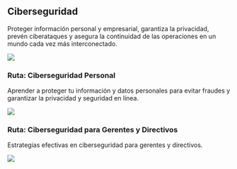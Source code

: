 ## Ciberseguridad

Proteger información personal y empresarial, garantiza la privacidad, prevén ciberataques y asegura la continuidad de las operaciones en un mundo cada vez más interconectado.

![](http://www.plantuml.com/plantuml/png/ZLHDR-Cs4BthLxogXtK0EUvXJpu4wzX6Du6Tg6kdsI9O62DgR0z2aG99vGD5VrL_GlzOGTboOdUnw6quCtoFysQ6oISVo8McqibFOfHkIiOsXDeF1mD7p-SR2TkcQ3mxPKrW4ywLhGQr9XFlz7qejHI3yST-7brtyzcW8X_O3SOVLsDh0ebXTrv7_EG39hmM8qh--TkWP0tsGRHDPgC_Rk-Mg_khvUVLRFhhz6RIE-kSozjyDRczl-cTHO2SdRU6VB8pUghnmLRiCgJZlPbcI4Ve0h1hX2sZ8FE8PmbRr3i8lNEHKhOnmQSj_49yu8fGCgvCO6Suu9BCevXDidYDiTMbRKn9xhLNx8rVCgIdoTWbfsVuCm4EElIUkQ2wpf3USu5HNMjH5CIQ-EPhUg8CYzh5-_FVnz4tOIrFx3nye20A-nw0JDbMTU0jEjvyb9uTKVgQCgGBCHlDo6d3t-DTA2Tro30ocqPJAs7kx9EKx45QjrnoohLkZ8eWf2Mydh1MjX3DexRMUMj7seWx_Zd3Lwh8YJcYqL99uFB_e4-ANac12l8SDTgR4Mtnsmn7vs0TUyJnXPYrTLLRTWPgmXRASSac26cVWOCwFoc2Qecpb5zzlrKJgnxvMAiVQuGd8OpogvOc0JxW2sjIOWtx16yZsx_0Rb0mn9rlO_jp_mA-9WpH3KQ2rj6_0DMoJyV3zUBsPl1vkSmNtnAqaVu5Eiamn1UcqcFjRDLEqhEJm1x1uk5wSZcETmxz-n7qN-zMneDVOktMTuioVGazhaZqxfmXdVRd9BhRZJWPefprTXqmVL5RCfjTqzYK7joFT-DUliEhICpQKHNxFk_iqwLxwxkoZW-jUDV_tRA_YH_t2lu_XUo5UrS4XZXw7HuMysN-hSiyFEyWrzVvh5Ch-SIcZF_Wlm00)

### Ruta: Ciberseguridad Personal

Aprender a proteger tu información y datos personales para evitar fraudes y garantizar la privacidad y seguridad en línea.

![](http://www.plantuml.com/plantuml/png/ZLHDR-Cs4BthLxogXtK0EUvXJpu4wzX6Du6Tg6kdsI9O62DgR0z2aG99vGD5VrL_GlzOGTboOdUnw6quCtoFysQ6oISVo8McqibFOfHkIiOsXDeF1mD7p-SR2TkcQ3mxPKrW4ywLhGQr9XFlz7qejHI3yST-7brtyzcW8X_O3SOVLsDh0ebXTrv7_EG39hmM8qh--TkWP0tsGRHDPgC_Rk-Mg_khvUVLRFhhz6RIE-kSozjyDRczl-cTHO2SdRU6VB8pUghnmLRiCgJZlPbcI4Ve0h1hX2sZ8FE8PmbRr3i8lNEHKhOnmQSj_49yu8fGCgvCO6Suu9BCevXDidYDiTMbRKn9xhLNx8rVCgIdoTWbfsVuCm4EElIUkQ2wpf3USu5HNMjH5CIQ-EPhUg8CYzh5-_FVnz4tOIrFx3nye20A-nw0JDbMTU0jEjvyb9uTKVgQCgGBCHlDo6d3t-DTA2Tro30ocqPJAs7kx9EKx45QjrnoohLkZ8eWf2Mydh1MjX3DexRMUMj7seWx_Zd3Lwh8YJcYqL99uFB_e4-ANac12l8SDTgR4Mtnsmn7vs0TUyJnXPYrTLLRTWPgmXRASSac26cVWOCwFoc2Qecpb5zzlrKJgnxvMAiVQuGd8OpogvOc0JxW2sjIOWtx16yZsx_0Rb0mn9rlO_jp_mA-9WpH3KQ2rj6_0DMoJyV3zUBsPl1vkSmNtnAqaVu5Eiamn1UcqcFjRDLEqhEJm1x1uk5wSZcETmxz-n7qN-zMneDVOktMTuioVGazhaZqxfmXdVRd9BhRZJWPefprTXqmVL5RCfjTqzYK7joFT-DUliEhICpQKHNxFk_iqwLxwxkoZW-jUDV_tRA_YH_t2lu_XUo5UrS4XZXw7HuMysN-hSiyFEyWrzVvh5Ch-SIcZF_Wlm00)

### Ruta: Ciberseguridad para Gerentes y Directivos

Estrategias efectivas en ciberseguridad para gerentes y directivos.


![](http://www.plantuml.com/plantuml/png/ZLHDR-Cs4BthLxogXtK0EUvXJpu4wzX6Du6Tg6kdsI9O62DgR0z2aG99vGD5VrL_GlzOGTboOdUnw6quCtoFysQ6oISVo8McqibFOfHkIiOsXDeF1mD7p-SR2TkcQ3mxPKrW4ywLhGQr9XFlz7qejHI3yST-7brtyzcW8X_O3SOVLsDh0ebXTrv7_EG39hmM8qh--TkWP0tsGRHDPgC_Rk-Mg_khvUVLRFhhz6RIE-kSozjyDRczl-cTHO2SdRU6VB8pUghnmLRiCgJZlPbcI4Ve0h1hX2sZ8FE8PmbRr3i8lNEHKhOnmQSj_49yu8fGCgvCO6Suu9BCevXDidYDiTMbRKn9xhLNx8rVCgIdoTWbfsVuCm4EElIUkQ2wpf3USu5HNMjH5CIQ-EPhUg8CYzh5-_FVnz4tOIrFx3nye20A-nw0JDbMTU0jEjvyb9uTKVgQCgGBCHlDo6d3t-DTA2Tro30ocqPJAs7kx9EKx45QjrnoohLkZ8eWf2Mydh1MjX3DexRMUMj7seWx_Zd3Lwh8YJcYqL99uFB_e4-ANac12l8SDTgR4Mtnsmn7vs0TUyJnXPYrTLLRTWPgmXRASSac26cVWOCwFoc2Qecpb5zzlrKJgnxvMAiVQuGd8OpogvOc0JxW2sjIOWtx16yZsx_0Rb0mn9rlO_jp_mA-9WpH3KQ2rj6_0DMoJyV3zUBsPl1vkSmNtnAqaVu5Eiamn1UcqcFjRDLEqhEJm1x1uk5wSZcETmxz-n7qN-zMneDVOktMTuioVGazhaZqxfmXdVRd9BhRZJWPefprTXqmVL5RCfjTqzYK7joFT-DUliEhICpQKHNxFk_iqwLxwxkoZW-jUDV_tRA_YH_t2lu_XUo5UrS4XZXw7HuMysN-hSiyFEyWrzVvh5Ch-SIcZF_Wlm00)
